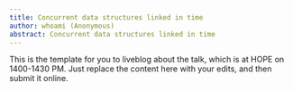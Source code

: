 ```yaml
---
title: Concurrent data structures linked in time
author: whoami (Anonymous)
abstract: Concurrent data structures linked in time
---
```


This is the template for you to liveblog about the talk,
which is at HOPE on 1400-1430 PM.  Just replace the content here
with your edits, and then submit it online.

